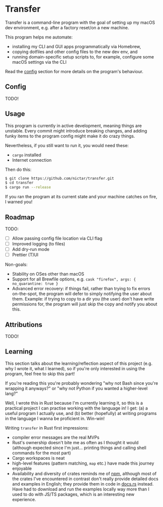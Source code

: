 # Transfer

Transfer is a command-line program with the goal of setting up my macOS dev environment, e.g. after a factory reset/on a new machine.

This program helps me automate:

- installing my CLI and GUI apps programmatically via Homebrew,
- copying dotfiles and other config files to the new dev env, and
- running domain-specific setup scripts to, for example, configure some macOS settings via the CLI

Read the [config](#config) section for more details on the program's behaviour.

## Config

TODO!

## Usage

This program is currently in active development, meaning things are unstable. Every commit might introduce breaking changes, and adding funky items to the program config might make it do crazy things.

Nevertheless, if you still want to run it, you would need these:

- `cargo` installed
- Internet connection

Then do this:

```sh
$ git clone https://github.com/nictar/transfer.git
$ cd transfer
$ cargo run --release
```

If you ran the program at its current state and your machine catches on fire, I warned you!

## Roadmap

TODO:

- [ ] Allow passing config file location via CLI flag
- [ ] Improved logging (to files)
- [ ] Add dry-run mode
- [ ] Prettier (T)UI

Non-goals:

- Stability on OSes other than macOS
- Support for all Brewfile options, e.g. `cask "firefox", args: { no_quarantine: true }`
- Advanced error recovery: if things fail, rather than trying to fix errors on-the-spot, the program will defer to simply notifying the user about them. Example: if trying to copy to a dir you (the user) don't have write permissions for, the program will just skip the copy and notify you about this.

## Attributions

TODO!

## Learning

This section talks about the learning/reflection aspect of this project (e.g. why I wrote it, what I learned), so if you're only interested in using the program, feel free to skip this part!

If you're reading this you're probably wondering "why not Bash since you're wrapping it anyways?" or "why not Python if you wanted a higher-level lang?"

Well, I wrote this in Rust because I'm currently learning it, so this is a practical project I can practise working with the language in! I get: (a) a useful program I actually use, and (b) better (hopefully) at writing programs in the language I wanna be proficient in. Win-win!

Writing `transfer` in Rust first impressions:

- compiler error messages are the real MVPs
- Rust's ownership doesn't bite me as often as I thought it would (although expected since I'm just... printing things and calling shell commands for the most part)
- Cargo workspaces is neat
- high-level features (pattern matching, `map` etc.) have made this journey enjoyable
- Availability and diversity of crates reminds me of [npm](https://www.npmjs.com), although most of the crates I've encountered in contrast don't really provide detailed docs and examples in English; they provide them in code in [docs.rs](https://docs.rs) instead. Have had to download and run the examples locally way more than I used to do with JS/TS packages, which is an interesting new experience.
